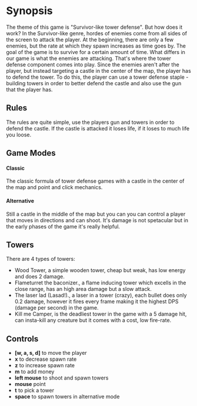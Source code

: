 # Synopsis
The theme of this game is "Survivor-like tower defense". But how does it work? In the Survivor-like genre, hordes of enemies come from all sides of the screen to attack the player. At the beginning, there are only a few enemies, but the rate at which they spawn increases as time goes by. The goal of the game is to survive for a certain amount of time. What differs in our game is what the enemies are attacking. That's where the tower defense component comes into play. Since the enemies aren't after the player, but instead targeting a castle in the center of the map, the player has to defend the tower. To do this, the player can use a tower defense staple - building towers in order to better defend the castle and also use the gun that the player has.

## Rules
The rules are quite simple, use the players gun and towers in order to defend the castle. If the castle is attacked it loses life, if it loses to much life you loose.

## Game Modes
#### Classic
The classic formula of tower defense games with a castle in the center of the map and point and click mechanics.
#### Alternative
Still a castle in the middle of the map but you can you can control a player that moves in directions and can shoot. It's damage is not spetacular but in the early phases of the game it's really helpful.

## Towers
There are 4 types of towers:
- Wood Tower, a simple wooden tower, cheap but weak, has low energy and does 2 damage.
- Flameturret the baconizer., a flame inducing tower which excells in the close range, has an high area damage but a slow attack.
- The laser lad (Lasad!)., a laser in a tower (crazy), each bullet does only 0.2 damage, however it fires every frame making it the highest DPS (damage per second) in the game.
- Kill me Camper, is the deadliest tower in the game with a 5 damage hit, can insta-kill any creature but it comes with a cost, low fire-rate.

## Controls
- **[w, a, s, d]** to move the player
- **x** to decrease spawn rate
- **z** to increase spawn rate
- **m** to add money
- **left mouse** to shoot and spawn towers
- **mouse** point
- **t** to pick a tower
- **space** to spawn towers in alternative mode
